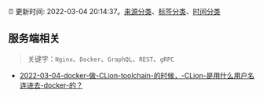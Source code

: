 :alarm_clock: 更新时间: 2022-03-04 20:14:37。[来源分类](../README.md)、[标签分类](../TAGS.md)、[时间分类](../TIMELINE.md)

## 服务端相关


> 关键字：`Nginx`、`Docker`、`GraphQL`、`REST`、`gRPC`



- [2022-03-04-docker-做-CLion-toolchain-的时候，-CLion-是用什么用户名连进去-docker-的？](https://www.v2ex.com/t/838098) 